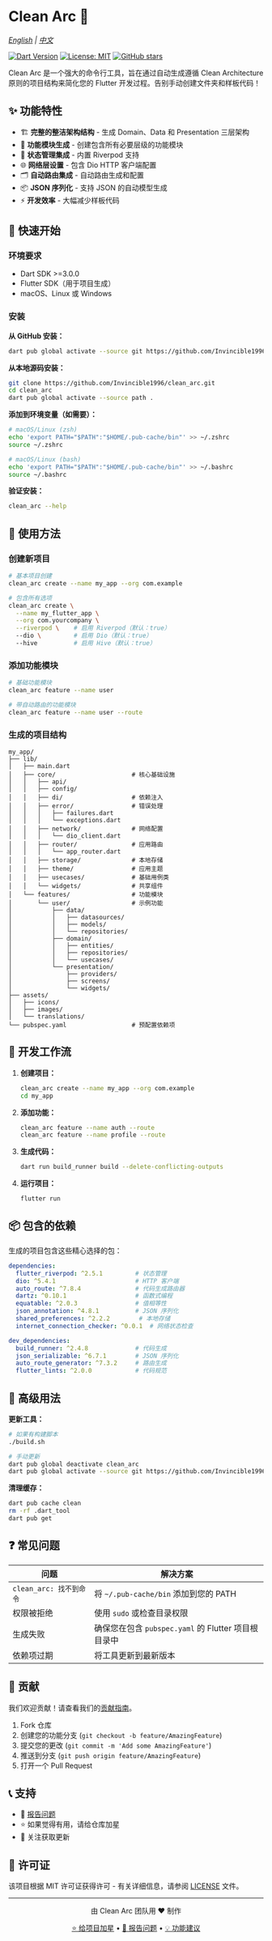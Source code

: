 # Clean Arc 🎯

*[English](README.md) | [中文](README_CN.md)*

[![Dart Version](https://img.shields.io/badge/dart-%3E%3D3.0.0-blue.svg)](https://dart.dev)
[![License: MIT](https://img.shields.io/badge/License-MIT-yellow.svg)](https://opensource.org/licenses/MIT)
[![GitHub stars](https://img.shields.io/github/stars/Invincible1996/clean_arc.svg)](https://github.com/Invincible1996/clean_arc/stargazers)

Clean Arc 是一个强大的命令行工具，旨在通过自动生成遵循 Clean Architecture 原则的项目结构来简化您的 Flutter 开发过程。告别手动创建文件夹和样板代码！

## ✨ 功能特性

- 🏗️ **完整的整洁架构结构** - 生成 Domain、Data 和 Presentation 三层架构
- 🧩 **功能模块生成** - 创建包含所有必要层级的功能模块
- 🔄 **状态管理集成** - 内置 Riverpod 支持
- 🌐 **网络层设置** - 包含 Dio HTTP 客户端配置
- 🗂️ **自动路由集成** - 自动路由生成和配置
- 📦 **JSON 序列化** - 支持 JSON 的自动模型生成
- ⚡ **开发效率** - 大幅减少样板代码

## 🚀 快速开始

### 环境要求
- Dart SDK >=3.0.0
- Flutter SDK（用于项目生成）
- macOS、Linux 或 Windows

### 安装

**从 GitHub 安装：**
```bash
dart pub global activate --source git https://github.com/Invincible1996/clean_arc.git
```

**从本地源码安装：**
```bash
git clone https://github.com/Invincible1996/clean_arc.git
cd clean_arc
dart pub global activate --source path .
```

**添加到环境变量（如需要）：**
```bash
# macOS/Linux (zsh)
echo 'export PATH="$PATH":"$HOME/.pub-cache/bin"' >> ~/.zshrc
source ~/.zshrc

# macOS/Linux (bash)
echo 'export PATH="$PATH":"$HOME/.pub-cache/bin"' >> ~/.bashrc
source ~/.bashrc
```

**验证安装：**
```bash
clean_arc --help
```

## 📖 使用方法

### 创建新项目

```bash
# 基本项目创建
clean_arc create --name my_app --org com.example

# 包含所有选项
clean_arc create \
  --name my_flutter_app \
  --org com.yourcompany \
  --riverpod \    # 启用 Riverpod（默认：true）
  --dio \         # 启用 Dio（默认：true）
  --hive          # 启用 Hive（默认：true）
```

### 添加功能模块

```bash
# 基础功能模块
clean_arc feature --name user

# 带自动路由的功能模块
clean_arc feature --name user --route
```

### 生成的项目结构

```
my_app/
├── lib/
│   ├── main.dart
│   ├── core/                     # 核心基础设施
│   │   ├── api/
│   │   ├── config/
│   │   ├── di/                   # 依赖注入
│   │   ├── error/                # 错误处理
│   │   │   ├── failures.dart
│   │   │   └── exceptions.dart
│   │   ├── network/              # 网络配置
│   │   │   └── dio_client.dart
│   │   ├── router/               # 应用路由
│   │   │   └── app_router.dart
│   │   ├── storage/              # 本地存储
│   │   ├── theme/                # 应用主题
│   │   ├── usecases/             # 基础用例类
│   │   └── widgets/              # 共享组件
│   └── features/                 # 功能模块
│       └── user/                 # 示例功能
│           ├── data/
│           │   ├── datasources/
│           │   ├── models/
│           │   └── repositories/
│           ├── domain/
│           │   ├── entities/
│           │   ├── repositories/
│           │   └── usecases/
│           └── presentation/
│               ├── providers/
│               ├── screens/
│               └── widgets/
├── assets/
│   ├── icons/
│   ├── images/
│   └── translations/
└── pubspec.yaml                  # 预配置依赖项
```

## 🔧 开发工作流

1. **创建项目：**
   ```bash
   clean_arc create --name my_app --org com.example
   cd my_app
   ```

2. **添加功能：**
   ```bash
   clean_arc feature --name auth --route
   clean_arc feature --name profile --route
   ```

3. **生成代码：**
   ```bash
   dart run build_runner build --delete-conflicting-outputs
   ```

4. **运行项目：**
   ```bash
   flutter run
   ```

## 📦 包含的依赖

生成的项目包含这些精心选择的包：

```yaml
dependencies:
  flutter_riverpod: ^2.5.1         # 状态管理
  dio: ^5.4.1                      # HTTP 客户端
  auto_route: ^7.8.4               # 代码生成路由器
  dartz: ^0.10.1                   # 函数式编程
  equatable: ^2.0.3                # 值相等性
  json_annotation: ^4.8.1          # JSON 序列化
  shared_preferences: ^2.2.2        # 本地存储
  internet_connection_checker: ^0.0.1  # 网络状态检查

dev_dependencies:
  build_runner: ^2.4.8             # 代码生成
  json_serializable: ^6.7.1        # JSON 序列化
  auto_route_generator: ^7.3.2     # 路由生成
  flutter_lints: ^2.0.0            # 代码规范
```

## 🔨 高级用法

**更新工具：**
```bash
# 如果有构建脚本
./build.sh

# 手动更新
dart pub global deactivate clean_arc
dart pub global activate --source git https://github.com/Invincible1996/clean_arc.git
```

**清理缓存：**
```bash
dart pub cache clean
rm -rf .dart_tool
dart pub get
```

## ❓ 常见问题

| 问题 | 解决方案 |
|------|----------|
| `clean_arc: 找不到命令` | 将 `~/.pub-cache/bin` 添加到您的 PATH |
| 权限被拒绝 | 使用 `sudo` 或检查目录权限 |
| 生成失败 | 确保您在包含 `pubspec.yaml` 的 Flutter 项目根目录中 |
| 依赖项过期 | 将工具更新到最新版本 |

## 🤝 贡献

我们欢迎贡献！请查看我们的[贡献指南](CONTRIBUTING.md)。

1. Fork 仓库
2. 创建您的功能分支 (`git checkout -b feature/AmazingFeature`)
3. 提交您的更改 (`git commit -m 'Add some AmazingFeature'`)
4. 推送到分支 (`git push origin feature/AmazingFeature`)
5. 打开一个 Pull Request

## 📞 支持

- 🐛 [报告问题](https://github.com/Invincible1996/clean_arc/issues)
- ⭐ 如果觉得有用，请给仓库加星
- 👀 关注获取更新

## 📄 许可证

该项目根据 MIT 许可证获得许可 - 有关详细信息，请参阅 [LICENSE](LICENSE) 文件。

---

<div align="center">
  <p>由 Clean Arc 团队用 ❤️ 制作</p>
  <p>
    <a href="https://github.com/Invincible1996/clean_arc">⭐ 给项目加星</a> •
    <a href="https://github.com/Invincible1996/clean_arc/issues">🐛 报告问题</a> •
    <a href="https://github.com/Invincible1996/clean_arc/issues">💡 功能建议</a>
  </p>
</div>